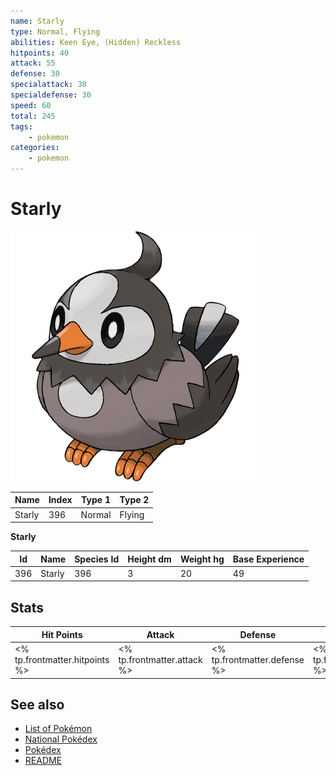 ```yaml
---
name: Starly
type: Normal, Flying
abilities: Keen Eye, (Hidden) Reckless
hitpoints: 40
attack: 55
defense: 30
specialattack: 30
specialdefense: 30
speed: 60
total: 245
tags:
    - pokemon
categories:
    - pokemon
---
```


# Starly


![Starly](images/396.png)

| **Name** | **Index** | **Type 1** | **Type 2** |
|----|----|----|----|
| Starly | 396 | Normal | Flying  |

**Starly** 




| **Id** | **Name** | **Species Id** | **Height dm** | **Weight hg** | **Base Experience** |
|--------|----------|----------------|------------|------------|---------------------|
| 396 | Starly | 396 | 3 | 20 | 49 |



## Stats

| **Hit Points** | **Attack** | **Defense** | **Special Attack** | **Special Defense** | **Speed** | **Total** |
|----------------|------------|-------------|--------------------|---------------------|-----------|-----------|
| <% tp.frontmatter.hitpoints %> | <% tp.frontmatter.attack %> | <% tp.frontmatter.defense %> | <% tp.frontmatter.specialattack %> | <% tp.frontmatter.specialdefense %> | <% tp.frontmatter.speed %> | <% tp.frontmatter.total %> |

## See also

- [List of Pokémon](../pokemon.md)
- [National Pokédex](../national_pokedex.md)
- [Pokédex](../pokedex.md)
- [README](../README.md)
